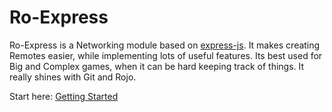 
# Ro-Express

Ro-Express is a Networking module based on [express-js](https://expressjs.com). It makes creating Remotes easier, while implementing lots of useful features.
Its best used for Big and Complex games, when it can be hard keeping track of things. It really shines with Git and Rojo.

Start here: [Getting Started](./GettingStarted)